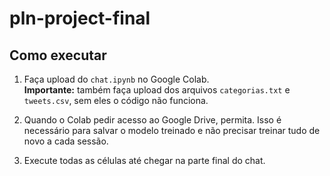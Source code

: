 # pln-project-final

## Como executar

1. Faça upload do `chat.ipynb` no Google Colab.  
   **Importante:** também faça upload dos arquivos `categorias.txt` e `tweets.csv`, sem eles o código não funciona.

2. Quando o Colab pedir acesso ao Google Drive, permita. Isso é necessário para salvar o modelo treinado e não precisar treinar tudo de novo a cada sessão.

3. Execute todas as células até chegar na parte final do chat.

